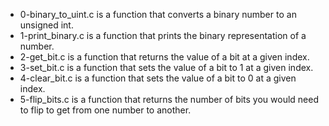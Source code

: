 - 0-binary_to_uint.c is a function that converts a binary number to an unsigned int.
- 1-print_binary.c is a function that prints the binary representation of a number.
- 2-get_bit.c is a function that returns the value of a bit at a given index.
- 3-set_bit.c is a function that sets the value of a bit to 1 at a given index.
- 4-clear_bit.c is a function that sets the value of a bit to 0 at a given index.
- 5-flip_bits.c is a function that returns the number of bits you would need to flip to get from one number to another.

